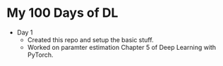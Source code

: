 # My 100 Days of DL

* Day 1
    * Created this repo and setup the basic stuff.
    * Worked on paramter estimation Chapter 5 of Deep Learning with PyTorch.
